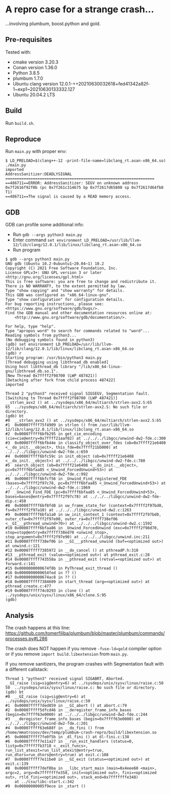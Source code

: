 # A repro case for a strange crash...

...involving plumbum, boost.python and gold.

## Pre-requisites

Tested with:

* cmake version 3.20.3
* Conan version 1.36.0
* Python 3.8.5
* plumbum 1.7.0
* Ubuntu clang version 12.0.1-++20210630032618+fed41342a82f-1~exp1~20210630133332.127
* Ubuntu 20.04.2 LTS

## Build

Run `build.sh`.

## Reproduce

Run `main.py` with proper env:

```
$ LD_PRELOAD=$(clang++-12 -print-file-name=libclang_rt.asan-x86_64.so) ./main.py 
imported
AddressSanitizer:DEADLYSIGNAL
=================================================================
==486711==ERROR: AddressSanitizer: SEGV on unknown address 0x7f2616f92f0b (pc 0x7f261c314675 bp 0x7f2617d65800 sp 0x7f2617d64fb8 T1)
==486711==The signal is caused by a READ memory access.
```

## GDB

GDB can profile some additional info:

* Run `gdb --args python3 main.py`
* Enter command `set environment LD_PRELOAD=/usr/lib/llvm-12/lib/clang/12.0.1/lib/linux/libclang_rt.asan-x86_64.so`
* Run program

```
$ gdb --args python3 main.py
GNU gdb (Ubuntu 10.2-0ubuntu1~20.04~1) 10.2
Copyright (C) 2021 Free Software Foundation, Inc.
License GPLv3+: GNU GPL version 3 or later <http://gnu.org/licenses/gpl.html>
This is free software: you are free to change and redistribute it.
There is NO WARRANTY, to the extent permitted by law.
Type "show copying" and "show warranty" for details.
This GDB was configured as "x86_64-linux-gnu".
Type "show configuration" for configuration details.
For bug reporting instructions, please see:
<https://www.gnu.org/software/gdb/bugs/>.
Find the GDB manual and other documentation resources online at:
    <http://www.gnu.org/software/gdb/documentation/>.

For help, type "help".
Type "apropos word" to search for commands related to "word"...
Reading symbols from python3...
(No debugging symbols found in python3)
(gdb) set environment LD_PRELOAD=/usr/lib/llvm-12/lib/clang/12.0.1/lib/linux/libclang_rt.asan-x86_64.so
(gdb) r
Starting program: /usr/bin/python3 main.py
[Thread debugging using libthread_db enabled]
Using host libthread_db library "/lib/x86_64-linux-gnu/libthread_db.so.1".
[New Thread 0x7ffff2f98700 (LWP 487421)]
[Detaching after fork from child process 487422]
imported

Thread 2 "python3" received signal SIGSEGV, Segmentation fault.
[Switching to Thread 0x7ffff2f98700 (LWP 487421)]
__strlen_avx2 () at ../sysdeps/x86_64/multiarch/strlen-avx2.S:65
65	../sysdeps/x86_64/multiarch/strlen-avx2.S: No such file or directory.
(gdb) bt
#0  __strlen_avx2 () at ../sysdeps/x86_64/multiarch/strlen-avx2.S:65
#1  0x00007ffff75f4909 in strlen () from /usr/lib/llvm-12/lib/clang/12.0.1/lib/linux/libclang_rt.asan-x86_64.so
#2  0x00007ffff6bfb295 in get_cie_encoding (cie=cie@entry=0x7ffff21aaf02) at ../../../libgcc/unwind-dw2-fde.c:300
#3  0x00007ffff6bfb44e in classify_object_over_fdes (ob=0x7ffff21e6408 <__do_init.__object>, this_fde=0x7ffff21bb000) at ../../../libgcc/unwind-dw2-fde.c:659
#4  0x00007ffff6bfc59c in init_object (ob=0x7ffff21e6408 <__do_init.__object>) at ../../../libgcc/unwind-dw2-fde.c:780
#5  search_object (ob=0x7ffff21e6408 <__do_init.__object>, pc=0x7ffff6bfaa85 <_Unwind_ForcedUnwind+53>) at ../../../libgcc/unwind-dw2-fde.c:992
#6  0x00007ffff6bfcf56 in _Unwind_Find_registered_FDE (bases=0x7ffff2f97c78, pc=0x7ffff6bfaa85 <_Unwind_ForcedUnwind+53>) at ../../../libgcc/unwind-dw2-fde.c:1069
#7  _Unwind_Find_FDE (pc=0x7ffff6bfaa85 <_Unwind_ForcedUnwind+53>, bases=bases@entry=0x7ffff2f97c78) at ../../../libgcc/unwind-dw2-fde-dip.c:458
#8  0x00007ffff6bf8fd8 in uw_frame_state_for (context=0x7ffff2f97bd0, fs=0x7ffff2f97a10) at ../../../libgcc/unwind-dw2.c:1263
#9  0x00007ffff6bfa1a0 in uw_init_context_1 (context=0x7ffff2f97bd0, outer_cfa=0x7ffff2f97e00, outer_ra=0x7ffff738ef06 <__GI___pthread_unwind+70>) at ../../../libgcc/unwind-dw2.c:1592
#10 0x00007ffff6bfaa86 in _Unwind_ForcedUnwind (exc=0x7ffff2f98d70, stop=stop@entry=0x7ffff738ed70 <unwind_stop>, stop_argument=0x7ffff2f97e90) at ../../../libgcc/unwind.inc:211
#11 0x00007ffff738ef06 in __GI___pthread_unwind (buf=<optimized out>) at unwind.c:121
#12 0x00007ffff7385972 in __do_cancel () at pthreadP.h:310
#13 __pthread_exit (value=<optimized out>) at pthread_exit.c:28
#14 0x00007ffff743558a in __pthread_exit (retval=<optimized out>) at forward.c:141
#15 0x0000000000674f8b in PyThread_exit_thread ()
#16 0x0000000000654fed in ?? ()
#17 0x0000000000674ac8 in ?? ()
#18 0x00007ffff7384609 in start_thread (arg=<optimized out>) at pthread_create.c:477
#19 0x00007ffff74c0293 in clone () at ../sysdeps/unix/sysv/linux/x86_64/clone.S:95
(gdb) 
```

## Analysis

The crash happens at this line: https://github.com/tomerfiliba/plumbum/blob/master/plumbum/commands/processes.py#L286

The crash does NOT happen if you remove `-fuse-ld=gold` compiler option or if you remove `import build.libextension` from `main.py`.

If you remove sanitizers, the program crashes with Segmentation fault with a different callstack:
```
Thread 1 "python3" received signal SIGABRT, Aborted.
__GI_raise (sig=sig@entry=6) at ../sysdeps/unix/sysv/linux/raise.c:50
50	../sysdeps/unix/sysv/linux/raise.c: No such file or directory.
(gdb) bt
#0  __GI_raise (sig=sig@entry=6) at ../sysdeps/unix/sysv/linux/raise.c:50
#1  0x00007ffff7ded859 in __GI_abort () at abort.c:79
#2  0x00007ffff5dfcd46 in __deregister_frame_info_bases (begin=0x7ffff63e0000) at ../../../libgcc/unwind-dw2-fde.c:244
#3  __deregister_frame_info_bases (begin=0x7ffff63e0000) at ../../../libgcc/unwind-dw2-fde.c:201
#4  0x00007ffff63e688f in __do_fini () from /home/mmatrosov/dev/temp/plumbum-crash-repro/build/libextension.so
#5  0x00007ffff7fe0f5b in _dl_fini () at dl-fini.c:138
#6  0x00007ffff7e11a27 in __run_exit_handlers (status=0, listp=0x7ffff7fb3718 <__exit_funcs>, run_list_atexit=run_list_atexit@entry=true, run_dtors=run_dtors@entry=true) at exit.c:108
#7  0x00007ffff7e11be0 in __GI_exit (status=<optimized out>) at exit.c:139
#8  0x00007ffff7def0ba in __libc_start_main (main=0x4eee60 <main>, argc=2, argv=0x7fffffffe358, init=<optimized out>, fini=<optimized out>, rtld_fini=<optimized out>, stack_end=0x7fffffffe348)
    at ../csu/libc-start.c:342
#9  0x00000000005f9ece in _start ()
```
